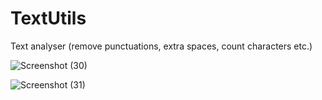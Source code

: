 # TextUtils
Text analyser (remove punctuations, extra spaces, count characters etc.)

![Screenshot (30)](https://user-images.githubusercontent.com/36361441/107952965-77d84c00-6fc0-11eb-927d-660c5c071b37.png)

![Screenshot (31)](https://user-images.githubusercontent.com/36361441/107953088-a0604600-6fc0-11eb-82c8-73d982ee0364.png)
